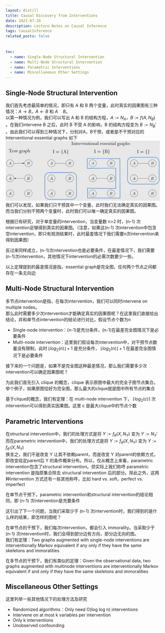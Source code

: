 ```yaml
---
layout: distill
title: Causal Discovery from Interventions
date: 2021-07-20
description: Lecture Notes on Causal Inference
tags: CausalInference
related_posts: false


toc:
  - name: Single-Node Structural Intervention
  - name: Multi-Node Structural Intervention
  - name: Parametric Interventions
  - name: Miscellaneous Other Settings
---
```



## Single-Node Structural Intervention
我们首先考虑最简单的情况，即只有 A 和 B 两个变量，此时真实的因果图有三种情况：$A \rightarrow B$，$A \leftarrow B$ 和 $A \quad B$。  
以第一种情况为例，我们可以写出 A 和 B 的结构方程，$A:=N_A$，$B:=f(A,N_B)$ 。在我们intervene B 之后，此时 B 不受 A 的影响，B 的结构方程变为 $B:=N_B'$ 。由此我们可以得到三种情况下，分别对A，B干预，或者是不干预对应的 Interventional essential graphs 如下  
![Interventional essential graphs](/assets/img/ICI_lec11_1.JPG "Interventional essential graphs")  
我们可以发现，如果我们只干预其中一个变量，此时我们无法确定真实的因果图。而当我们分别干预两个变量时，此时我们可以唯一确定真实的因果图。

根据已有研究，对于单变量的intervention，当变量数 n>2 时，(n-1) 次intervention足够得到真实的因果图。（注意，如果这(n-1) 次intervention中包含空intervention，即只有观测结果时，此时最差情况下我们需要n次intervention来得到因果图）

反过来同样成立，(n-1)次intervention也是必要条件，在最差情况下，我们需要(n-1)次intervention，其他情况下intervention的必需次数要少一些。

以上定理提到的最差情况是指，essential graph是完全图，任何两个节点之间都存在一条无向边

## Multi-Node Structural Intervention
多节点intervention是指，在每次intervention，我们可以同时intervene on multiple nodes。  
那么此时需要多少次intervention才能确定真实的因果图呢？在这里我们直接给出结论，并和单节点intervention的结论进行对比，假设节点个数为n
* Single-node intervention：(n-1)是充分条件，(n-1)在最差完全图情况下是必要条件
* Multi-node intervention：这里我们假设每次intervention中，对干预节点数量没有限制，此时 $\lfloor log_2(n) \rfloor +1$ 是充分条件， $\lfloor log_2(n) \rfloor +1$ 在最差完全图情况下是必要条件

接下来的一个问题是，如果不是完全图这种最差情况，那么我们需要多少次intervention可以确定因果图呢？

为此我们首先引入 clique 的概念，clique 表示原图中最大的完全子图节点集合。举个例子，如果原图恰好为完全图，那么最大的clique就是图中所有节点的集合

基于clique的概念，我们有定理：在 multi-node intervention 下， $\lceil log_2(c) \rceil$ 次intervention可以得到真实因果图。这里 c 是最大clique中的节点个数

## Parametric Interventions
在structural intervention中，我们的处理方式是将 $Y:=f_\theta(X,N_Y)$ 变为 $Y:=N_Y'$  
而在parametric intervention中，我们的处理方式是将 $Y:=f_\theta(X,N_Y)$ 变为 $Y:=f_{\theta'}(X,N_Y)$  
换言之，我们不是改变 Y 让其不依赖parent，而是改变 Y 对parent的依赖方式，即改变给定parent后 Y 的条件概率分布。所以，仅从概念上来看，parametric intervention包含了structural intervention。但实际上我们称呼 parametric intervention 是指原集合除去 structural intervention 后的部分。除此之外，这两种intervention 方式还有一些其他称呼，比如 hard vs. soft，perfect vs. imperfect


在单节点干预下，parametric intervention和structural intervention的结论相同，即 (n-1) 次intervention是充要条件

这引出了下一个问题，当我们采取少于 (n-1) 次intervention时，我们得到的是什么样的结果，即怎样的图呢？

在单节点的干预下，我们每次intervention，都会引入 immorality。当采取少于 (n-1) 次intervention时，我们会得到部分边有方向，部分边无向的图。  
我们有定理：Two graphs augmented with single-node interventions are interventionally Markov equivalent if any only if they have the same
skeletons and immoralities

在多节点的干预下，我们有类似的定理：Given the observational data, two graphs augmented with multinode interventions are interventionally Markov equivalent if and only if they have the same skeletons and immoralities

## Miscellaneous Other Settings
这里列举一些其他情况下的处理方法及研究
* Randomized algorithms：Only need O(log log n) interventions
* Intervene on at most k variables per intervention
* Only k interventions
* Unobserved confounding